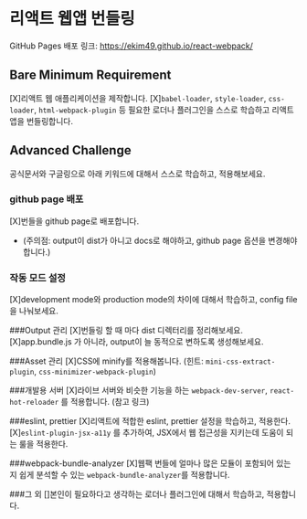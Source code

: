 # 리액트 웹앱 번들링
GitHub Pages 배포 링크: https://ekim49.github.io/react-webpack/
<br/>
## Bare Minimum Requirement
[X]리액트 웹 애플리케이션을 제작합니다.
[X]`babel-loader`, `style-loader`, `css-loader`, `html-webpack-plugin` 등 필요한 로더나 플러그인을 스스로 학습하고 리액트 앱을 번들링합니다.
<br/>
## Advanced Challenge
공식문서와 구글링으로 아래 키워드에 대해서 스스로 학습하고, 적용해보세요.

### github page 배포
[X]번들을 github page로 배포합니다.
- (주의점: output이 dist가 아니고 docs로 해야하고, github page 옵션을 변경해야 합니다.)

### 작동 모드 설정
[X]development mode와 production mode의 차이에 대해서 학습하고, config file을 나눠보세요.

###Output 관리
[X]번들링 할 때 마다 dist 디렉터리를 정리해보세요.
[X]app.bundle.js 가 아니라, output이 늘 동적으로 변하도록 생성해보세요.

###Asset 관리
[X]CSS에 minify를 적용해봅니다. (힌트: `mini-css-extract-plugin`, `css-minimizer-webpack-plugin`)

###개발용 서버
[X]라이브 서버와 비슷한 기능을 하는 `webpack-dev-server`, `react-hot-reloader` 를 적용합니다. (참고 링크)

###eslint, prettier
[X]리액트에 적합한 eslint, prettier 설정을 학습하고, 적용한다.
[X]`eslint-plugin-jsx-a11y` 를 추가하여, JSX에서 웹 접근성을 지키는데 도움이 되는 룰을 적용한다.

###webpack-bundle-analyzer
[X]웹팩 번들에 얼마나 많은 모듈이 포함되어 있는지 쉽게 분석할 수 있는 `webpack-bundle-analyzer`를 적용합니다.

###그 외
[]본인이 필요하다고 생각하는 로더나 플러그인에 대해서 학습하고, 적용합니다.
